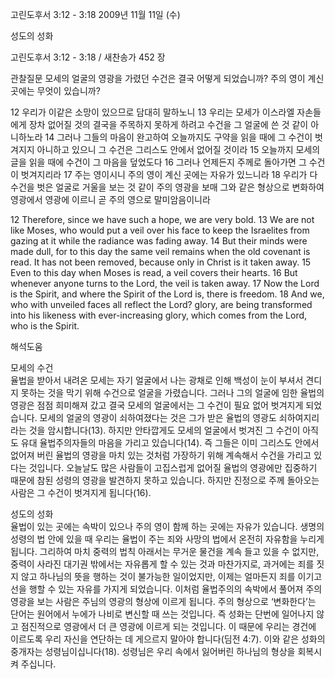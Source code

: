 고린도후서 3:12 - 3:18 
2009년 11월 11일 (수)

성도의 성화



고린도후서 3:12 - 3:18 / 새찬송가 452 장


관찰질문
모세의 얼굴의 영광을 가렸던 수건은 결국 어떻게 되었습니까?
주의 영이 계신 곳에는 무엇이 있습니까?

12 우리가 이같은 소망이 있으므로 담대히 말하노니 
13 우리는 모세가 이스라엘 자손들에게 장차 없어질 것의 결국을 주목하지 못하게 하려고 수건을 그 얼굴에 쓴 것 같이 아니하노라 14 그러나 그들의 마음이 완고하여 오늘까지도 구약을 읽을 때에 그 수건이 벗겨지지 아니하고 있으니 그 수건은 그리스도 안에서 없어질 것이라 15 오늘까지 모세의 글을 읽을 때에 수건이 그 마음을 덮었도다 16 그러나 언제든지 주께로 돌아가면 그 수건이 벗겨지리라 17 주는 영이시니 주의 영이 계신 곳에는 자유가 있느니라 18 우리가 다 수건을 벗은 얼굴로 거울을 보는 것 같이 주의 영광을 보매 그와 같은 형상으로 변화하여 영광에서 영광에 이르니 곧 주의 영으로 말미암음이니라 

12 Therefore, since we have such a hope, we are very bold. 13 We are not like Moses, who would put a veil over his face to keep the Israelites from gazing at it while the radiance was fading away. 14 But their minds were made dull, for to this day the same veil remains when the old covenant is read. It has not been removed, because only in Christ is it taken away. 15 Even to this day when Moses is read, a veil covers their hearts. 16 But whenever anyone turns to the Lord, the veil is taken away. 17 Now the Lord is the Spirit, and where the Spirit of the Lord is, there is freedom. 18 And we, who with unveiled faces all reflect the Lord? glory, are being transformed into his likeness with ever-increasing glory, which comes from the Lord, who is the Spirit.

해석도움





모세의 수건  
율법을 받아서 내려온 모세는 자기 얼굴에서 나는 광채로 인해 백성이 눈이 부셔서 견디지 못하는 것을 막기 위해 수건으로 얼굴을 가렸습니다. 그러나 그의 얼굴에 임한 율법의 영광은 점점 희미해져 갔고 결국 모세의 얼굴에서는 그 수건이 필요 없어 벗겨지게 되었습니다. 모세의 얼굴의 영광이 쇠하여졌다는 것은 그가 받은 율법의 영광도 쇠하여지리라는 것을 암시합니다(13). 하지만 안타깝게도 모세의 얼굴에서 벗겨진 그 수건이 아직도 유대 율법주의자들의 마음을 가리고 있습니다(14). 즉 그들은 이미 그리스도 안에서 없어져 버린 율법의 영광을 마치 있는 것처럼 가장하기 위해 계속해서 수건을 가리고 있다는 것입니다. 오늘날도 많은 사람들이 고집스럽게 없어질 율법의 영광에만 집중하기 때문에 참된 성령의 영광을 발견하지 못하고 있습니다. 하지만 진정으로 주께 돌아오는 사람은 그 수건이 벗겨지게 됩니다(16).  

성도의 성화  
율법이 있는 곳에는 속박이 있으나 주의 영이 함께 하는 곳에는 자유가 있습니다. 생명의 성령의 법 안에 있을 때 우리는 율법이 주는 죄와 사망의 법에서 온전히 자유함을 누리게 됩니다. 그리하여 마치 중력의 법칙 아래서는 무거운 물건을 계속 들고 있을 수 없지만, 중력이 사라진 대기권 밖에서는 자유롭게 할 수 있는 것과 마찬가지로, 과거에는 죄를 짓지 않고 하나님의 뜻을 행하는 것이 불가능한 일이었지만, 이제는 얼마든지 죄를 이기고 선을 행할 수 있는 자유를 가지게 되었습니다. 이처럼 율법주의의 속박에서 풀어져 주의 영광을 보는 사람은 주님의 영광의 형상에 이르게 됩니다. 주의 형상으로 ‘변화한다’는 단어는 원어에서 누에가 나비로 변신할 때 쓰는 것입니다. 즉 성화는 단번에 일어나지 않고 점진적으로 영광에서 더 큰 영광에 이르게 되는 것입니다. 이 때문에 우리는 경건에 이르도록 우리 자신을 연단하는 데 게으르지 말아야 합니다(딤전 4:7). 이와 같은 성화의 중개자는 성령님이십니다(18). 성령님은 우리 속에서 잃어버린 하나님의 형상을 회복시켜 주십니다.